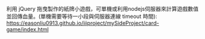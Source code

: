 利用 jQuery 拖曳製作的紙牌小遊戲，可單機或利用nodejs伺服器來計算遊戲數值並回傳血量。(單機需要等待一小段與伺服器連線 timeout 時間):
https://easonliu0913.github.io/iiiproject/mySideProject/card-game/index.html
